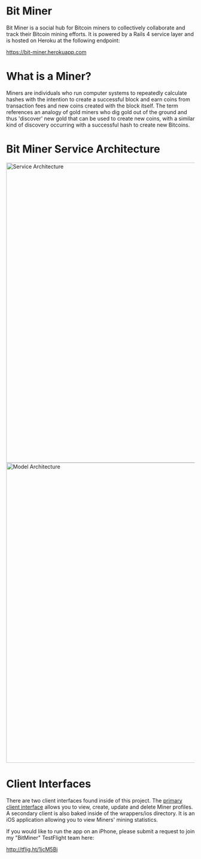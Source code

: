 Bit Miner
=========

Bit Miner is a social hub for Bitcoin miners to collectively collaborate and track their Bitcoin mining efforts. It is
powered by a Rails 4 service layer and is hosted on Heroku at the following endpoint:

  https://bit-miner.herokuapp.com


What is a Miner?
====================

Miners are individuals who run computer systems to repeatedly calculate hashes with the intention to create a
successful block and earn coins from transaction fees and new coins created with the block itself. The term references
an analogy of gold miners who dig gold out of the ground and thus 'discover' new gold that can be used to create new
coins, with a similar kind of discovery occurring with a successful hash to create new Bitcoins.


Bit Miner Service Architecture
==============================

<img src="https://bit-miner.herokuapp.com/images/soa.jpg" alt="Service Architecture" width="800" style="width:800px;"/>

<img src="https://bit-miner.herokuapp.com/images/uml.png" alt="Model Architecture" width="800" style="width:800px;"/>

Client Interfaces
=================

There are two client interfaces found inside of this project. The
[primary client interface](https://bit-miner.herokuapp.com/miners "Primary Client Interface") allows you to view,
create, update and delete Miner profiles. A secondary client is also baked inside of the wrappers/ios directory. It is
an iOS application allowing you to view Miners' mining statistics.

If you would like to run the app on an iPhone, please submit a request to join my "BitMiner" TestFlight team here:

http://tflig.ht/1jcM5Bi